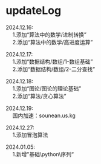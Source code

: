 # updateLog

2024.12.16:<br/> 
&emsp; 1.添加“算法中的数学/进制转换”<br/>
&emsp; 2.添加“算法中的数学/高进度运算”<br/> 

2024.12.17:<br/>
&emsp;  1.添加“数据结构/数组/1-数组基础”<br/>
&emsp;  2.添加“数据结构/数组/2-二分查找”<br/> 

2024.12.18:<br/>
&emsp;  1.添加“图论/图论的理论基础”<br/>
&emsp;  2.添加“算法/贪心算法”

2024.12.19:<br/>
&emsp;  国内加速：sounean.us.kg<br/>

2024.12.27:<br/>
&emsp;  1.添加冒泡算法

2024.01.05:<br/>
&emsp;  1.新增"基础\python\序列“